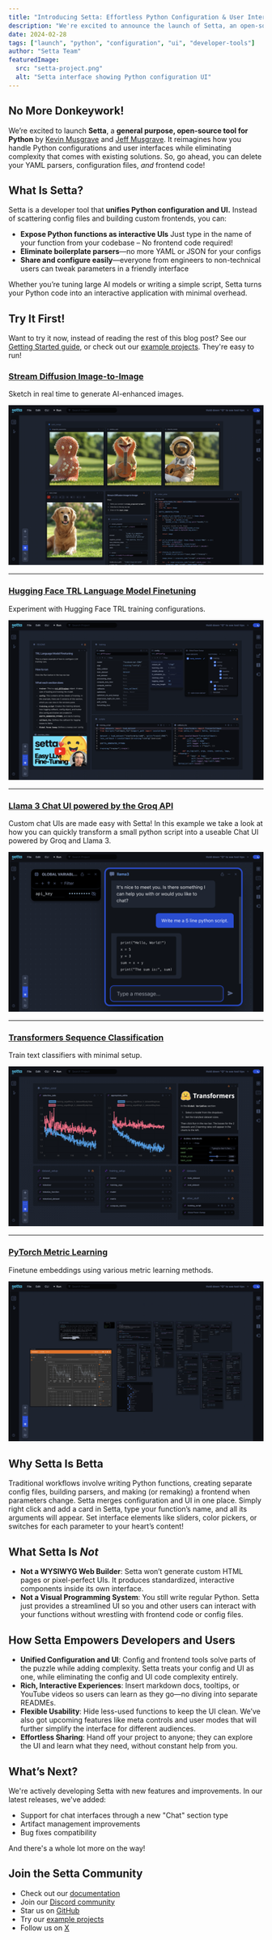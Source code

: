 ```yaml
---
title: "Introducing Setta: Effortless Python Configuration & User Interfaces"
description: "We're excited to announce the launch of Setta, an open-source tool that lets you expose Python functions as flexible UIs without writing boilerplate parsers or frontend code."
date: 2024-02-28
tags: ["launch", "python", "configuration", "ui", "developer-tools"]
author: "Setta Team"
featuredImage:
  src: "setta-project.png"
  alt: "Setta interface showing Python configuration UI"
---
```


## No More Donkeywork!

We’re excited to launch **Setta**, a **general purpose, open-source tool for Python** by [Kevin Musgrave](https://github.com/KevinMusgrave) and [Jeff Musgrave](https://github.com/JeffMusgrave). It reimagines how you handle Python configurations and user interfaces while eliminating complexity that comes with existing solutions. So, go ahead, you can delete your YAML parsers, configuration files, _and_ frontend code!

## What Is Setta?

Setta is a developer tool that **unifies Python configuration and UI.** Instead of scattering config files and building custom frontends, you can:

- **Expose Python functions as interactive UIs** Just type in the name of your function from your codebase – No frontend code required!
- **Eliminate boilerplate parsers**—no more YAML or JSON for your configs
- **Share and configure easily**—everyone from engineers to non-technical users can tweak parameters in a friendly interface

Whether you’re tuning large AI models or writing a simple script, Setta turns your Python code into an interactive application with minimal overhead.

## Try It First!

Want to try it now, instead of reading the rest of this blog post? See our [Getting Started guide](https://github.com/settadev/setta?tab=readme-ov-file#getting-started), or check out our [example projects](https://github.com/settadev/examples). They're easy to run!

### [Stream Diffusion Image-to-Image](https://github.com/settadev/examples/tree/main/stream_diffusion_img_to_img)

Sketch in real time to generate AI-enhanced images.

[![Stream Diffusion with Setta](stream-diffusion-setta.png)](https://github.com/settadev/examples/tree/main/stream_diffusion_img_to_img)

---

### [Hugging Face TRL Language Model Finetuning](https://github.com/settadev/examples/tree/main/trl_language_model_finetuning)

Experiment with Hugging Face TRL training configurations.

[![Hugging Face TRL Fine Tuning](trl-hugging-face-setta.png)](https://github.com/settadev/examples/tree/main/trl_language_model_finetuning)

---

### [Llama 3 Chat UI powered by the Groq API](https://github.com/settadev/examples/tree/main/groq_api_chat)

Custom chat UIs are made easy with Setta! In this example we take a look at how you can quickly transform a small python script into a useable Chat UI powered by Groq and Llama 3.

[![Llama 3 Chat UI built in Setta, powered by Groq](groq-llama3-setta.png)](https://github.com/settadev/examples/tree/main/groq_api_chat)

---

### [Transformers Sequence Classification](https://github.com/settadev/examples/tree/main/transformers_trainer)

Train text classifiers with minimal setup.

[![Hugging Face's Transformers Library in Setta](transformers-hugging-face-setta.png)](https://github.com/settadev/examples/tree/main/transformers_trainer)

---

### [PyTorch Metric Learning](https://github.com/settadev/examples/tree/main/pytorch_metric_learning_trainer)

Finetune embeddings using various metric learning methods.

[![PML or Pytorch Metric Learning configuration UI inside of Setta](pytorch-metric-learning-setta.png)](https://github.com/settadev/examples/tree/main/pytorch_metric_learning_trainer)

## Why Setta Is Betta

Traditional workflows involve writing Python functions, creating separate config files, building parsers, and making (or remaking) a frontend when parameters change. Setta merges configuration and UI in one place. Simply right click and add a card in Setta, type your function’s name, and all its arguments will appear. Set interface elements like sliders, color pickers, or switches for each parameter to your heart’s content!

## What Setta Is _Not_

- **Not a WYSIWYG Web Builder**: Setta won’t generate custom HTML pages or pixel-perfect UIs. It produces standardized, interactive components inside its own interface.
- **Not a Visual Programming System**: You still write regular Python. Setta just provides a streamlined UI so you and other users can interact with your functions without wrestling with frontend code or config files.

## How Setta Empowers Developers and Users

- **Unified Configuration and UI**: Config and frontend tools solve parts of the puzzle while adding complexity. Setta treats your config and UI as one, while eliminating the config and UI code complexity entirely.
- **Rich, Interactive Experiences**: Insert markdown docs, tooltips, or YouTube videos so users can learn as they go—no diving into separate READMEs.
- **Flexible Usability**: Hide less-used functions to keep the UI clean. We’ve also got upcoming features like meta controls and user modes that will further simplify the interface for different audiences.
- **Effortless Sharing**: Hand off your project to anyone; they can explore the UI and learn what they need, without constant help from you.

## What’s Next?

We're actively developing Setta with new features and improvements. In our latest releases, we've added:

- Support for chat interfaces through a new "Chat" section type
- Artifact management improvements
- Bug fixes compatibility

And there's a whole lot more on the way!

## Join the Setta Community

- Check out our [documentation](https:docs.setta.dev)
- Join our [Discord community](https://discord.gg/MmHJz75bZ5)
- Star us on [GitHub](https://github.com/settadev/setta)
- Try our [example projects](https://github.com/settadev/examples)
- Follow us on [X](https://x.com/settadev)

